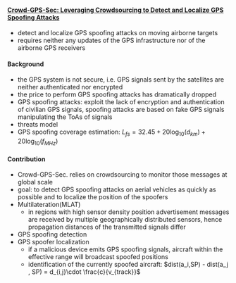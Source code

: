 #### [Crowd-GPS-Sec: Leveraging Crowdsourcing to Detect and Localize GPS Spoofing Attacks](http://www.lenders.ch/publications/conferences/sp18_2.pdf)
- detect and localize GPS spoofing attacks on moving airborne targets
- requires neither any updates of the GPS infrastructure nor of the airborne GPS receivers

#### Background

- the GPS system is not secure, i.e. GPS signals sent by the satellites are neither authenticated nor encrypted
- the price to perform GPS spoofing attacks has dramatically dropped
- GPS spoofing attacks: exploit the lack of encryption and authentication of civilian GPS signals, spoofing attacks are based on fake GPS signals manipulating the ToAs of signals
- threats model
- GPS spoofing coverage estimation: $L_{fs} = 32.45 + 20 \log_{10}(d_{km}) + 20 \log_{10}(f_{MHz})$

#### Contribution

- Crowd-GPS-Sec. relies on crowdsourcing to monitor those messages at global scale
- goal: to detect GPS spoofing attacks on aerial vehicles as quickly as possible and to localize the position of the spoofers
- Multilateration(MLAT)
  - in regions with high sensor density position advertisement messages are received by multiple geographically distributed sensors, hence propagation distances of the transmitted signals differ
- GPS spoofing detection
- GPS spoofer localization
  - if a malicious device emits GPS spoofing signals, aircraft within the effective range will broadcast spoofed positions
  - identification of the currently spoofed aircraft: $dist(a_i,SP) - dist(a_j , SP) = d_{i,j}\cdot \frac{c}{v_{track}}$
